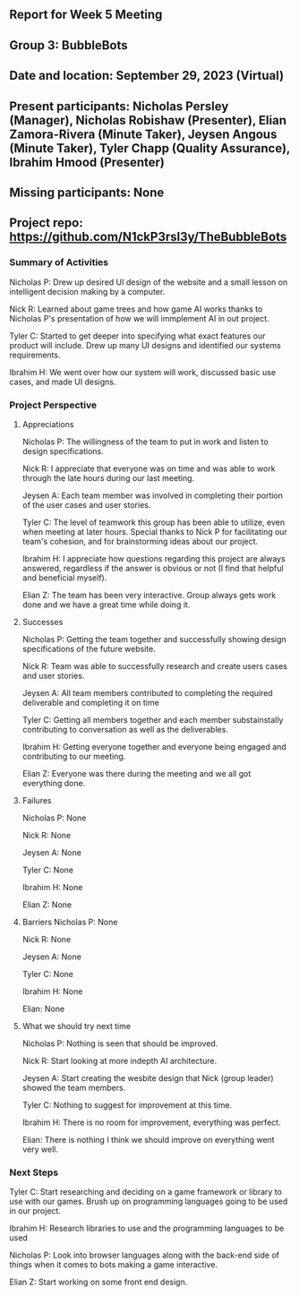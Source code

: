 ## Report for Week 5 Meeting
## Group 3: BubbleBots
## Date and location: September 29, 2023 (Virtual)
## Present participants: Nicholas Persley (Manager), Nicholas Robishaw (Presenter), Elian Zamora-Rivera (Minute Taker), Jeysen Angous (Minute Taker), Tyler Chapp (Quality Assurance), Ibrahim Hmood (Presenter)
## Missing participants: None
## Project repo: https://github.com/N1ckP3rsl3y/TheBubbleBots

### Summary of Activities

Nicholas P: Drew up desired UI design of the website and a small lesson on intelligent decision making by a computer.

Nick R: Learned about game trees and how game AI works thanks to Nicholas P's presentation of how we will immplement AI in out project.

Tyler C: Started to get deeper into specifying what exact features our product will include. Drew up many UI designs and identified our systems requirements.

Ibrahim H: We went over how our system will work, discussed basic use cases, and made UI designs.

### Project Perspective
1. Appreciations

   Nicholas P: The willingness of the team to put in work and listen to design specifications.

   Nick R: I appreciate that everyone was on time and was able to work through the late hours during our last meeting.

   Jeysen A: Each team member was involved in completing their portion of the user cases and user stories.

   Tyler C: The level of teamwork this group has been able to utilize, even when meeting at later hours. Special thanks to Nick P for facilitating our team's cohesion, and for brainstorming ideas                  about our project.

   Ibrahim H: I appreciate how questions regarding this project are always answered, regardless if the answer is obvious or not (I find that helpful and beneficial myself).

   Elian Z: The team has been very interactive. Group always gets work done and we have a great time while doing it. 

3. Successes

   Nicholas P: Getting the team together and successfully showing design specifications of the future website.

   Nick R: Team was able to successfully research and create users cases and user stories.

   Jeysen A: All team members contributed to completing the required deliverable and completing it on time

   Tyler C: Getting all members together and each member substainstally contributing to conversation as well as the deliverables.

   Ibrahim H: Getting everyone together and everyone being engaged and contributing to our meeting.

   Elian Z: Everyone was there during the meeting and we all got everything done.  

5. Failures

   Nicholas P: None

   Nick R: None

   Jeysen A: None

   Tyler C: None

   Ibrahim H: None

   Elian Z: None

7. Barriers
   Nicholas P: None

   Nick R: None

   Jeysen A: None

   Tyler C: None

   Ibrahim H: None

   Elian: None

9. What we should try next time

   Nicholas P: Nothing is seen that should be improved.

   Nick R: Start looking at more indepth AI architecture.

   Jeysen A: Start creating the wesbite design that Nick (group leader) showed the team members.

   Tyler C: Nothing to suggest for improvement at this time.

   Ibrahim H: There is no room for improvement, everything was perfect.

   Elian: There is nothing I think we should improve on everything went very well. 
### Next Steps

Tyler C: Start researching and deciding on a game framework or library to use with our games. Brush up on programming languages going to be used in our project.

Ibrahim H: Research libraries to use and the programming languages to be used

Nicholas P: Look into browser languages along with the back-end side of things when it comes to bots making a game interactive.

Elian Z: Start working on some front end design.
